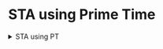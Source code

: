 # STA using Prime Time

<details>
  <summary>STA using PT</summary>
  <br>

#### Extract parasitics information in .SPEF format by using following command :

`write_parasitics -corner func1 -output /home/vijayalaxmi/Desktop/VLSI/VSDBabySoC/output/vsdbabysoc_parasitics`

![image](https://github.com/user-attachments/assets/e8f0fba8-060a-45c0-a903-9c04f247ef35)

* `.SPEF file:`

![image](https://github.com/user-attachments/assets/0d1fd085-ac77-4621-8c61-46ebd66a838e)

* In ICC2_shell, we can also write out the post_route netlist :

`write_verilog /home/vijayalaxmi/Desktop/VLSI/VSDBabySoC/output/vsdbabysoc_post_route_net.v`

![image](https://github.com/user-attachments/assets/b274ed74-9533-4932-ae41-3166da379bcb)
![image](https://github.com/user-attachments/assets/3e24a496-33a6-494d-9200-083989a69bef)


* Now we can use Prime Time tool for timing analysis using following script:

```
set link_path "* /home/vijayalaxmi/SFAL-VSD/VSDBabySoC/src/timing_libs/sky130_fd_sc_hd__tt_025C_1v80.db /home/vijayalaxmi/SFAL-VSD/VSDBabySoC/src/lib/avsdpll.db /home/vijayalaxmi/SFAL-VSD/VSDBabySoC/src/lib/avsddac.db"

read_verilog /home/vijayalaxmi/SFAL-VSD/VSDBabySoC/output/vsdbabysoc_post_route_net_max_cap_post_eco.v
current_design vsdbabysoc
link_design
set_min_library -min_version /home/vijayalaxmi/SFAL-VSD/VSDBabySoC/src/timing_libs/sky130_fd_sc_hd__ff_n40C_1v95.db /home/vijayalaxmi/SFAL-VSD/VSDBabySoC/src/timing_libs/sky130_fd_sc_hd__tt_025C_1v80.db

read_sdc /home/vijayalaxmi/SFAL-VSD/VSDBabySoC/output/vsdbabysoc_post_route.sdc
#read_parasitics /home/vijayalaxmi/Desktop/VLSI/VSDBabySoC/output/vsdbabysoc_parasitics.temp1_25.spef
read_parasitics /home/vijayalaxmi/SFAL-VSD/VSDBabySoC/output/vsdbabysoc_parasitics_max_cap_post_eco.temp1_25.spef

update_timing -full

report_analysis_coverage > /home/vijayalaxmi/Desktop/VLSI/VSDBabySoC/output/reports/prime_time_analysis_coverage.rpt
report_constraint -all_violators > /home/vijayalaxmi/Desktop/VLSI/VSDBabySoC/output/reports/prime_time_constraint.rpt
report_timing -delay_type max -capacitance -input_pins -nets -transition_time -nosplit -significant_digits 4 > /home/vijayalaxmi/Desktop/VLSI/VSDBabySoC/output/reports/prime_time_setup_timing.rpt
report_timing -delay_type min -capacitance -input_pins -nets -transition_time -nosplit -significant_digits 4 > /home/vijayalaxmi/Desktop/VLSI/VSDBabySoC/output/reports/prime_time_hold_timing.rpt

```
* `run pt_shell`

![image](https://github.com/user-attachments/assets/91456ece-7cf8-403c-8923-e4d1e7dff876)

* `source /home/vijayalaxmi/Desktop/pdflow/prime_time_sta.tcl`
</details>

